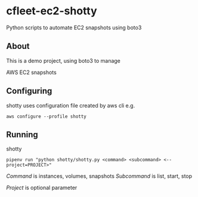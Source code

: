 # cfleet-ec2-shotty
Python scripts to automate EC2 snapshots using boto3

## About

This is a demo project, using boto3 to manage

AWS EC2 snapshots

## Configuring

shotty uses configuration file created by aws cli e.g.

`aws configure --profile shotty`

## Running
shotty

`pipenv run "python shotty/shotty.py <command> <subcommand> <--project=PROJECT>"`

*Command* is instances, volumes, snapshots
*Subcommand* is list, start, stop

*Project* is optional parameter
